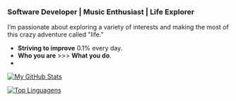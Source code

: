 ### Software Developer | Music Enthusiast | Life Explorer

I’m passionate about exploring a variety of interests and making the most of this crazy adventure called "life."

- **Striving to improve** 0.1% every day.
- **Who you are** >>> **What you do**.
- 
[![My GitHub Stats](https://github-readme-stats.vercel.app/api?username=blopawitt&show_icons=true&count_private=true&include_all_commits=true&title_color=0891b2&text_color=ffffff&icon_color=0891b2&bg_color=1c1917&hide_border=true)](https://github.com/blopawitt)

[![Top Linguagens](https://github-readme-stats.vercel.app/api/top-langs/?username=blopawitt&layout=compact&title_color=0891b2&text_color=ffffff&bg_color=1c1917&hide_border=true)](https://github.com/anuraghazra/github-readme-stats)

